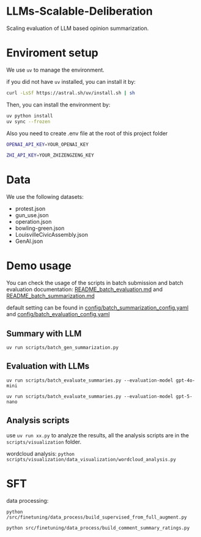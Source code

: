 # LLMs-Scalable-Deliberation
Scaling evaluation of LLM based opinion summarization.

# Enviroment setup
We use `uv` to manage the environment.

if you did not have `uv` installed, you can install it by:
```bash
curl -LsSf https://astral.sh/uv/install.sh | sh
```

Then, you can install the environment by:

```bash
uv python install
uv sync --frozen
```

Also you need to create .env file at the root of this project folder
```bash
OPENAI_API_KEY=YOUR_OPENAI_KEY

ZHI_API_KEY=YOUR_ZHIZENGZENG_KEY
```


# Data
We use the following datasets:
- protest.json
- gun_use.json
- operation.json
- bowling-green.json
- LouisvilleCivicAssembly.json
- GenAI.json


# Demo usage

You can check the usage of the scripts in batch submission and batch evaluation documentation: [README_batch_evaluation.md](./scripts/README_batch_evaluation.md) and [README_batch_summarization.md](./scripts/README_batch_summarization.md)

default setting can be found in [config/batch_summarization_config.yaml](./config/batch_summarization_config.yaml) and [config/batch_evaluation_config.yaml](./config/batch_evaluation_config.yaml)

## Summary with LLM
`uv run scripts/batch_gen_summarization.py`

## Evaluation with LLMs
`uv run scripts/batch_evaluate_summaries.py --evaluation-model gpt-4o-mini`

`uv run scripts/batch_evaluate_summaries.py --evaluation-model gpt-5-nano`

## Analysis scripts
use `uv run xx.py` to analyze the results, all the analysis scripts are in the `scripts/visualization` folder.


wordcloud analysis:
`python scripts/visualization/data_visualization/wordcloud_analysis.py `


# SFT

data processing:

`python /src/finetuning/data_process/build_supervised_from_full_augment.py`

`python src/finetuning/data_process/build_comment_summary_ratings.py`
